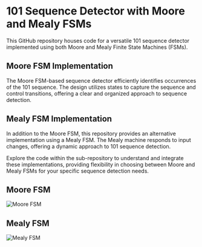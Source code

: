 # 101 Sequence Detector with Moore and Mealy FSMs

This GitHub repository houses code for a versatile 101 sequence detector implemented using both Moore and Mealy Finite State Machines (FSMs).

## Moore FSM Implementation
The Moore FSM-based sequence detector efficiently identifies occurrences of the 101 sequence. The design utilizes states to capture the sequence and control transitions, offering a clear and organized approach to sequence detection.

## Mealy FSM Implementation
In addition to the Moore FSM, this repository provides an alternative implementation using a Mealy FSM. The Mealy machine responds to input changes, offering a dynamic approach to 101 sequence detection.

Explore the code within the sub-repository to understand and integrate these implementations, providing flexibility in choosing between Moore and Mealy FSMs for your specific sequence detection needs.
## Moore FSM
![Moore FSM]()

## Mealy FSM
![Mealy FSM]()

